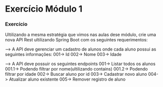 # Exercício Módulo 1

### Exercício
Ultilizando a mesma estratégia que vimos nas aulas dese módulo,
crie uma nova API Rest ultilizando Spring Boot com os seguintes requerimentos:

--> A API deve gerenciar um cadastro de alunos onde cada aluno possui as seguintes informações:
001-> Id
002-> Nome
003-> Idade

--> A API deve possuir os seguintes endpoints
001-> Listar todos os alunos
001.1-> Podendo filtrar por nome(ultilizando contains)
001.2-> Podendo filtrar por idade
002-> Buscar aluno por id
003-> Cadastrar novo aluno
004-> Atualizar aluno existente
005-> Remover registro de aluno